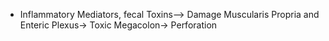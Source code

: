 - Inflammatory Mediators, fecal Toxins––> Damage Muscularis Propria and Enteric Plexus→ Toxic Megacolon→ Perforation